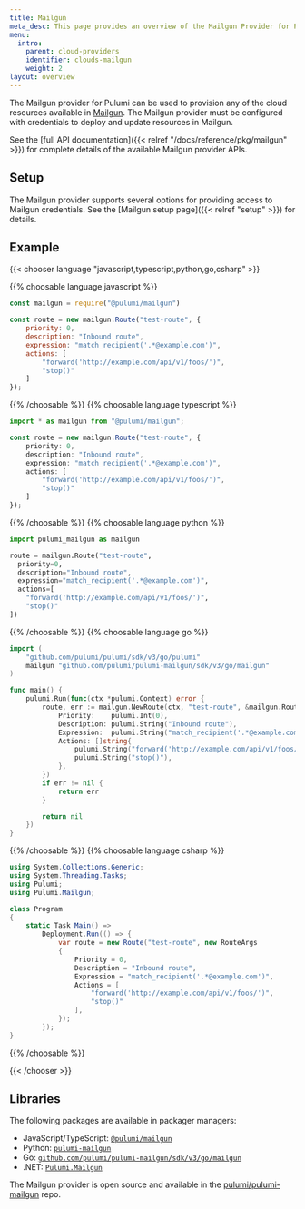 ```yaml
---
title: Mailgun
meta_desc: This page provides an overview of the Mailgun Provider for Pulumi.
menu:
  intro:
    parent: cloud-providers
    identifier: clouds-mailgun
    weight: 2
layout: overview
---
```


The Mailgun provider for Pulumi can be used to provision any of the cloud resources available in [Mailgun](https://www.mailgun.com/).
The Mailgun provider must be configured with credentials to deploy and update resources in Mailgun.

See the [full API documentation]({{< relref "/docs/reference/pkg/mailgun" >}}) for complete details of the available Mailgun provider APIs.

## Setup

The Mailgun provider supports several options for providing access to Mailgun credentials.  See the [Mailgun setup page]({{< relref "setup" >}}) for details.

## Example

{{< chooser language "javascript,typescript,python,go,csharp" >}}

{{% choosable language javascript %}}

```javascript
const mailgun = require("@pulumi/mailgun")

const route = new mailgun.Route("test-route", {
    priority: 0,
    description: "Inbound route",
    expression: "match_recipient('.*@example.com')",
    actions: [
        "forward('http://example.com/api/v1/foos/')",
        "stop()"
    ]
});
```

{{% /choosable %}}
{{% choosable language typescript %}}

```typescript
import * as mailgun from "@pulumi/mailgun";

const route = new mailgun.Route("test-route", {
    priority: 0,
    description: "Inbound route",
    expression: "match_recipient('.*@example.com')",
    actions: [
        "forward('http://example.com/api/v1/foos/')",
        "stop()"
    ]
});
```

{{% /choosable %}}
{{% choosable language python %}}

```python
import pulumi_mailgun as mailgun

route = mailgun.Route("test-route",
  priority=0,
  description="Inbound route",
  expression="match_recipient('.*@example.com')",
  actions=[
    "forward('http://example.com/api/v1/foos/')",
    "stop()"
])
```

{{% /choosable %}}
{{% choosable language go %}}

```go
import (
	"github.com/pulumi/pulumi/sdk/v3/go/pulumi"
	mailgun "github.com/pulumi/pulumi-mailgun/sdk/v3/go/mailgun"
)

func main() {
	pulumi.Run(func(ctx *pulumi.Context) error {
		route, err := mailgun.NewRoute(ctx, "test-route", &mailgun.RouteArgs{
			Priority:    pulumi.Int(0),
			Description: pulumi.String("Inbound route"),
			Expression:  pulumi.String("match_recipient('.*@example.com')"),
			Actions: []string{
				pulumi.String("forward('http://example.com/api/v1/foos/')"),
				pulumi.String("stop()"),
			},
		})
		if err != nil {
			return err
		}

		return nil
	})
}

```

{{% /choosable %}}
{{% choosable language csharp %}}

```csharp
using System.Collections.Generic;
using System.Threading.Tasks;
using Pulumi;
using Pulumi.Mailgun;

class Program
{
    static Task Main() =>
        Deployment.Run(() => {
            var route = new Route("test-route", new RouteArgs
            {
                Priority = 0,
                Description = "Inbound route",
                Expression = "match_recipient('.*@example.com')",
                Actions = [
                    "forward('http://example.com/api/v1/foos/')",
                    "stop()"
                ],
            });
        });
}
```

{{% /choosable %}}

{{< /chooser >}}

## Libraries

The following packages are available in packager managers:

* JavaScript/TypeScript: [`@pulumi/mailgun`](https://www.npmjs.com/package/@pulumi/mailgun)
* Python: [`pulumi-mailgun`](https://pypi.org/project/pulumi-mailgun/)
* Go: [`github.com/pulumi/pulumi-mailgun/sdk/v3/go/mailgun`](https://github.com/pulumi/pulumi-mailgun)
* .NET: [`Pulumi.Mailgun`](https://www.nuget.org/packages/Pulumi.Mailgun)

The Mailgun provider is open source and available in the [pulumi/pulumi-mailgun](https://github.com/pulumi/pulumi-mailgun) repo.
